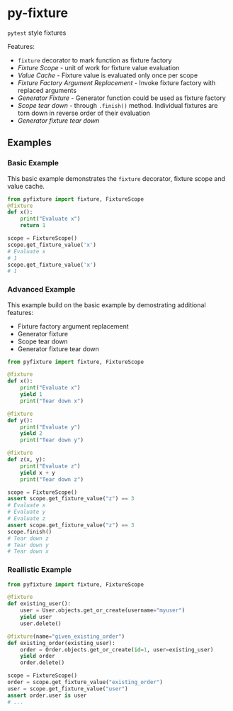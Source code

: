 # py-fixture
`pytest` style fixtures

Features:

* `fixture` decorator to mark function as fixture factory
* *Fixture Scope* - unit of work for fixture value evaluation
* *Value Cache* - Fixture value is evaluated only once per scope
* *Fixture Factory Argument Replacement* - Invoke fixture factory with replaced arguments
* *Generator Fixture* - Generator function could be used as fixture factory
* *Scope tear down* - through `.finish()` method. Individual fixtures are torn down in reverse order of their evaluation
* *Generator fixture tear down*

## Examples

### Basic Example

This basic example demonstrates the `fixture` decorator, fixture scope and value cache.

```python
from pyfixture import fixture, FixtureScope
@fixture
def x():
    print("Evaluate x")
    return 1

scope = FixtureScope()
scope.get_fixture_value('x')
# Evaluate x
# 1
scope.get_fixture_value('x')
# 1
```

### Advanced Example

This example build on the basic example by demostrating additional features:

* Fixture factory argument replacement
* Generator fixture
* Scope tear down
* Generator fixture tear down

```python
from pyfixture import fixture, FixtureScope

@fixture
def x():
    print("Evaluate x")
    yield 1
    print("Tear down x")

@fixture
def y():
    print("Evaluate y")
    yield 2
    print("Tear down y")

@fixture
def z(x, y):
    print("Evaluate z")
    yield x + y
    print("Tear down z")

scope = FixtureScope()
assert scope.get_fixture_value("z") == 3
# Evaluate x
# Evaluate y
# Evaluate z
assert scope.get_fixture_value("z") == 3
scope.finish()
# Tear down z
# Tear down y
# Tear down x
```

### Reallistic Example

```python
from pyfixture import fixture, FixtureScope

@fixture
def existing_user():
    user = User.objects.get_or_create(username="myuser")
    yield user
    user.delete()

@fixture(name="given_existing_order")
def existing_order(existing_user):
    order = Order.objects.get_or_create(id=1, user=existing_user)
    yield order
    order.delete()

scope = FixtureScope()
order = scope.get_fixture_value("existing_order")
user = scope.get_fixture_value("user")
assert order.user is user
# ...

```
